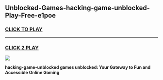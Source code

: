 
## Unblocked-Games-hacking-game-unblocked-Play-Free-e1poe
<h3>
<a href="https://premium76.site?title=hacking-game-unblocked&ref=23A">CLICK TO PLAY</a></h3>
<hr>

<h3>
<a href="https://premium76.site?title=hacking-game-unblocked&ref=23A">CLICK 2 PLAY</a>
  
</h3>

<a href="https://premium76.site?title=hacking-game-unblocked&ref=23A"><img src="https://clearcache.store/games.png"></a>


**hacking-game-unblocked games unblocked: Your Gateway to Fun and Accessible Online Gaming**
